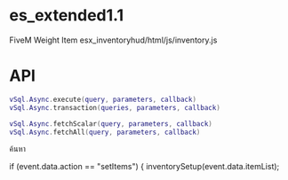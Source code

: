 # es_extended1.1

FiveM Weight Item
esx_inventoryhud/html/js/inventory.js

# API
```lua
vSql.Async.execute(query, parameters, callback)
vSql.Async.transaction(queries, parameters, callback)

vSql.Async.fetchScalar(query, parameters, callback)
vSql.Async.fetchAll(query, parameters, callback)
```

ค้นหา 

 if (event.data.action == "setItems") {
        inventorySetup(event.data.itemList);
